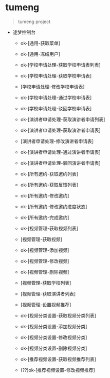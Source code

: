 # tumeng

> tumeng project

* 途梦控制台
  * ok-[通用-获取菜单]
  * ok-[通用-冻结用户]

  * ok-[学校申请处理-获取学校申请表列表]
  * ok-[学校申请处理-获取学校申请表]
  * [学校申请处理-修改学校申请表]
  * ok-[学校申请处理-通过学校申请表]
  * ok-[学校申请处理-驳回学校申请表]

  * ok-[演讲者申请处理-获取演讲者申请列表]
  * ok-[演讲者申请处理-获取演讲者申请表]
  * [演讲者申请处理-修改演讲者申请表]
  * ok-[演讲者申请处理-通过演讲者申请表]
  * ok-[演讲者申请处理-驳回演讲者申请表]

  * ok-[所有邀约-获取邀约列表]
  * ok-[所有邀约-获取反馈列表]
  * ok-[所有邀约-修改邀约]
  * ok-[所有邀约-修改邀约进度状态]
  * ok-[所有邀约-完成邀约]

  * ok-[视频管理-获取视频列表]
  * [视频管理-获取视频]
  * ok-[视频管理-添加视频]
  * ok-[视频管理-修改视频]
  * ok-[视频管理-删除视频]
  * [视频管理-获取学校列表]
  * [视频管理-获取演讲者列表]
  * [视频管理-设置视频推荐]

  * ok-[视频分类设置-获取视频分类列表]
  * ok-[视频分类设置-添加视频分类]
  * ok-[视频分类设置-修改视频分类]
  * ok-[视频分类设置-删除视频分类]

  * ok-[推荐视频设置-获取视频推荐列表]
  * (??)ok-[推荐视频设置-修改视频推荐]
